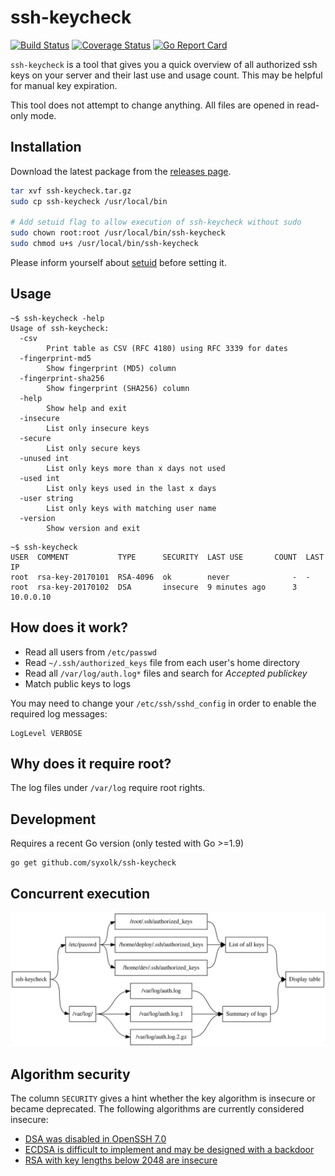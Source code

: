 # ssh-keycheck

[![Build Status](https://travis-ci.org/syxolk/ssh-keycheck.svg?branch=master)](https://travis-ci.org/syxolk/ssh-keycheck)
[![Coverage Status](https://coveralls.io/repos/github/syxolk/ssh-keycheck/badge.svg)](https://coveralls.io/github/syxolk/ssh-keycheck)
[![Go Report Card](https://goreportcard.com/badge/github.com/syxolk/ssh-keycheck)](https://goreportcard.com/report/github.com/syxolk/ssh-keycheck)

`ssh-keycheck` is a tool that gives you a quick overview of all authorized
ssh keys on your server and their last use and usage count. This may be
helpful for manual key expiration.

This tool does not attempt to change anything. All files are opened in read-only
mode.

## Installation

Download the latest package from the [releases page](https://github.com/syxolk/ssh-keycheck/releases).

```sh
tar xvf ssh-keycheck.tar.gz
sudo cp ssh-keycheck /usr/local/bin

# Add setuid flag to allow execution of ssh-keycheck without sudo
sudo chown root:root /usr/local/bin/ssh-keycheck
sudo chmod u+s /usr/local/bin/ssh-keycheck
```

Please inform yourself about [setuid](https://en.wikipedia.org/wiki/Setuid) before setting it.

## Usage

```
~$ ssh-keycheck -help
Usage of ssh-keycheck:
  -csv
        Print table as CSV (RFC 4180) using RFC 3339 for dates
  -fingerprint-md5
        Show fingerprint (MD5) column
  -fingerprint-sha256
        Show fingerprint (SHA256) column
  -help
        Show help and exit
  -insecure
        List only insecure keys
  -secure
        List only secure keys
  -unused int
        List only keys more than x days not used
  -used int
        List only keys used in the last x days
  -user string
        List only keys with matching user name
  -version
        Show version and exit
```

```
~$ ssh-keycheck
USER  COMMENT           TYPE      SECURITY  LAST USE       COUNT  LAST IP
root  rsa-key-20170101  RSA-4096  ok        never              -  -
root  rsa-key-20170102  DSA       insecure  9 minutes ago      3  10.0.0.10
```

## How does it work?
- Read all users from `/etc/passwd`
- Read `~/.ssh/authorized_keys` file from each user's home directory
- Read all `/var/log/auth.log*` files and search for *Accepted publickey*
- Match public keys to logs

You may need to change your `/etc/ssh/sshd_config` in order to enable the
required log messages:
```
LogLevel VERBOSE
```

## Why does it require root?
The log files under `/var/log` require root rights.

## Development
Requires a recent Go version (only tested with Go >=1.9)

```
go get github.com/syxolk/ssh-keycheck
```

## Concurrent execution

![execution graph](./docs/execution.svg)

## Algorithm security

The column `SECURITY` gives a hint whether the key algorithm is
insecure or became deprecated. The following algorithms are currently
considered insecure:

- [DSA was disabled in OpenSSH 7.0](https://www.gentoo.org/support/news-items/2015-08-13-openssh-weak-keys.html)
- [ECDSA is difficult to implement and may be designed with a backdoor](https://wiki.archlinux.org/index.php/SSH_keys#ECDSA)
- [RSA with key lengths below 2048 are insecure](https://www.keylength.com/en/4/)
